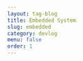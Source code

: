```yaml
---
layout: tag-blog
title: Embedded System
slug: embedded
category: devlog
menu: false
order: 1
---
```

